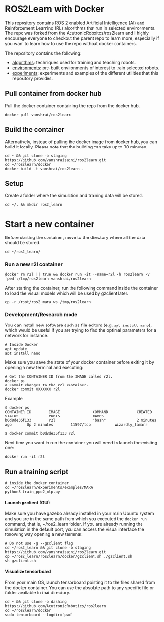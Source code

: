 # ROS2Learn with Docker

This repository contains ROS 2 enabled Artificial Intelligence (AI)
and Reinforcement Learning (RL) [algorithms](algorithms/) that run in selected [environments](environments/). The repo was forked from the AcutronicRoboitcs/ros2learn and I highly encourage everyone to checkout the parent repo to learn more, especially if you want to learn how to use the repo without docker containers.

The repository contains the following:
- [algorithms](algorithms/): techniques used for training and teaching robots.
- [environments](environments/): pre-built environments of interest to train selected robots.
- [experiments](experiments/): experiments and examples of the different utilities that this repository provides.

## Pull container from docker hub
Pull the docker container containing the repo from the docker hub.

```shell
docker pull vanshrai/ros2learn
```

## Build the container
Alternatively, instead of pulling the docker image from docker hub, you can build it locally.
Please note that the building can take up to 30 minutes.
```shell
cd ~ && git clone -b staging https://github.com/vanshraisaini/ros2learn.git
cd ~/ros2learn/docker
docker build -t vanshrai/ros2learn .
```

## Setup
Create a folder where the simulation and training data will be stored.

```shell
cd ~/. && mkdir ros2_learn
```

# Start a new container

Before starting the container, move to the directory where all the data should be stored.

```shell
cd ~/ros2_learn/
```
### Run a new r2l container

```shell
docker rm r2l || true && docker run -it --name=r2l -h ros2learn -v `pwd`:/tmp/ros2learn vanshrai/ros2learn
```

After starting the container, run the following command inside the container to load the visual models which will be used by gzclient later. 
```shell
cp -r /root/ros2_mara_ws /tmp/ros2learn
```

### Development/Research mode
You can install new software such as file editors (e.g. `apt install nano`), which would be useful if you are trying to find the optimal parameters for a network for instance.

```shell
# Inside Docker
apt update
apt install nano
```

Make sure you save the state of your docker container before exiting it by opening a new terminal and executing:

```shell
# Get the CONTAINER ID from the IMAGE called r2l.
docker ps
# Commit changes to the r2l container.
docker commit XXXXXXX r2l
```

Example:
```shell
$ docker ps
CONTAINER ID        IMAGE               COMMAND             CREATED             STATUS              PORTS               NAMES
b0d8de35f133        r2l                 "bash"              2 minutes ago       Up 2 minutes        11597/tcp           wizardly_lamarr

$ docker commit b0d8de35f133 r2l
```

Next time you want to run the container you will need to launch the existing one:

```shell
docker run -it r2l
```

## Run a training script

```shell
# inside the docker container
cd ~/ros2learn/experiments/examples/MARA
python3 train_ppo2_mlp.py
```

#### Launch gzclient (GUI)

Make sure you have gazebo already installed in your main Ubuntu system and you are in the same path from which you executed the `docker run` command, that is, ~/ros2_learn folder. If you are already running the simulation in the default port, you can access the visual interface the following way opening a new terminal:
```shell
# Do not use -g --gzclient flag
cd ~/ros2_learn && git clone -b staging https://github.com/vanshraisaini/ros2learn.git
cp ~/ros2_learn/ros2learn/docker/gzclient.sh ./gzclient.sh
sh gzclient.sh
```

#### Visualize tensorboard

From your main OS, launch tensorboard pointing it to the files shared from the docker container. You can use the absolute path to any specific file or folder available in that directory.

```shell
cd ~ && git clone -b dashing https://github.com/AcutronicRobotics/ros2learn
cd ~/ros2learn/docker
sudo tensorboard --logdir=`pwd`
```
